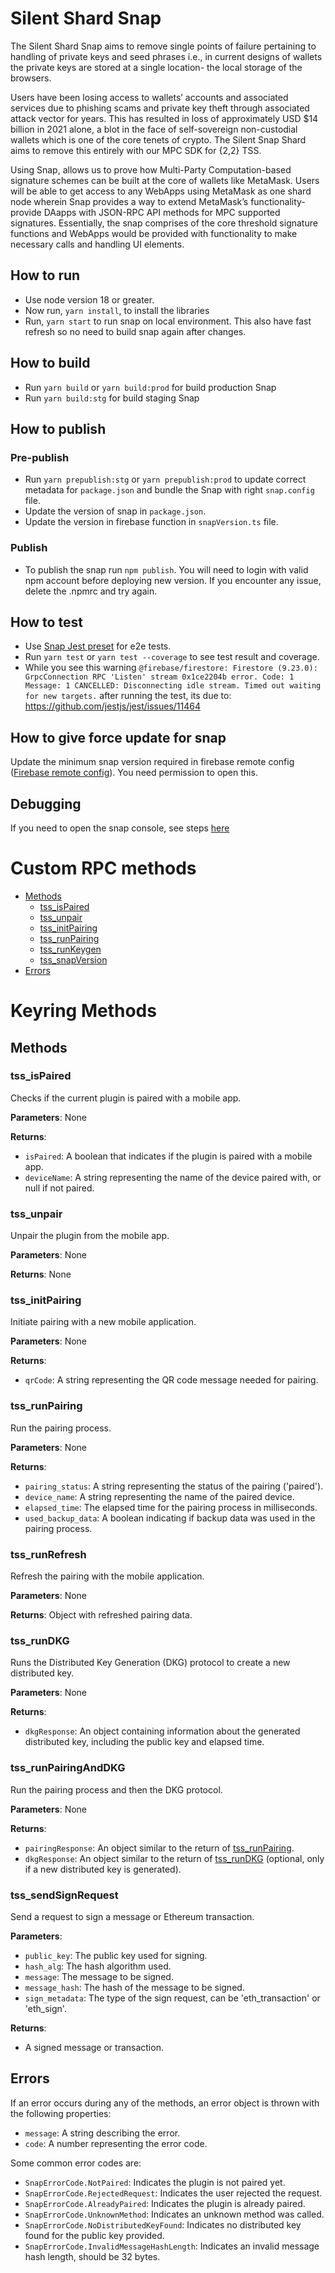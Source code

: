 # Silent Shard Snap

The Silent Shard Snap aims to remove single points of failure pertaining to handling of private keys and seed phrases i.e., in current designs of wallets the private keys are stored at a single location- the local storage of the browsers.

Users have been losing access to wallets’ accounts and associated services due to phishing scams and private key theft through associated attack vector for years. This has resulted in loss of approximately USD $14 billion in 2021 alone, a blot in the face of self-sovereign non-custodial wallets which is one of the core tenets of crypto. The Silent Snap Shard aims to remove this entirely with our MPC SDK for {2,2} TSS.

Using Snap, allows us to prove how Multi-Party Computation-based signature schemes can be built at the core of wallets like MetaMask. Users will be able to get access to any WebApps using MetaMask as one shard node wherein Snap provides a way to extend MetaMask’s functionality- provide DAapps with JSON-RPC API methods for MPC supported signatures. Essentially, the snap comprises of the core threshold signature functions and WebApps would be provided with functionality to make necessary calls and handling UI elements.

## How to run

-   Use node version 18 or greater.
-   Now run, `yarn install`, to install the libraries
-   Run, `yarn start` to run snap on local environment. This also have fast refresh so no need to build snap again after changes.

## How to build

- Run `yarn build` or `yarn build:prod` for build production Snap
- Run `yarn build:stg` for build staging Snap

## How to publish

### Pre-publish
-   Run `yarn prepublish:stg` or `yarn prepublish:prod` to update correct metadata for `package.json` and bundle the Snap with right `snap.config` file.
-   Update the version of snap in `package.json`.
-   Update the version in firebase function in `snapVersion.ts` file.

### Publish
-   To publish the snap run `npm publish`. You will need to login with valid npm account before deploying new version. If you encounter any issue, delete the .npmrc and try again.

## How to test

- Use [Snap Jest preset](https://github.com/MetaMask/snaps/tree/main/packages/snaps-jest) for e2e tests.
- Run `yarn test` or `yarn test --coverage` to see test result and coverage.
- While you see this warning `@firebase/firestore: Firestore (9.23.0): GrpcConnection RPC 'Listen' stream 0x1ce2204b error. Code: 1 Message: 1 CANCELLED: Disconnecting idle stream. Timed out waiting for new targets.` after running the test, its due to: https://github.com/jestjs/jest/issues/11464 

## How to give force update for snap
Update the minimum snap version required in firebase remote config ([Firebase remote config](https://console.firebase.google.com/project/mobile-wallet-mm-snap-staging/config/env/firebase)).
You need permission to open this.

## Debugging

If you need to open the snap console, see steps [here](https://docs.metamask.io/guide/snaps-development-guide.html#debugging-your-snap)

# Custom RPC methods

-   [Methods](#methods)
    -   [tss_isPaired](#tss_ispaired)
    -   [tss_unpair](#tss_unpair)
    -   [tss_initPairing](#tss_initpairing)
    -   [tss_runPairing](#tss_runpairing)
    -   [tss_runKeygen](#tss_runkeygen)
    -   [tss_snapVersion](#tss_snapVersion)
-   [Errors](#errors)

# Keyring Methods

## Methods

### tss_isPaired

Checks if the current plugin is paired with a mobile app.

**Parameters**: None

**Returns**:

-   `isPaired`: A boolean that indicates if the plugin is paired with a mobile app.
-   `deviceName`: A string representing the name of the device paired with, or null if not paired.

### tss_unpair

Unpair the plugin from the mobile app.

**Parameters**: None

**Returns**: None

### tss_initPairing

Initiate pairing with a new mobile application.

**Parameters**: None

**Returns**:

-   `qrCode`: A string representing the QR code message needed for pairing.

### tss_runPairing

Run the pairing process.

**Parameters**: None

**Returns**:

-   `pairing_status`: A string representing the status of the pairing ('paired').
-   `device_name`: A string representing the name of the paired device.
-   `elapsed_time`: The elapsed time for the pairing process in milliseconds.
-   `used_backup_data`: A boolean indicating if backup data was used in the pairing process.

### tss_runRefresh

Refresh the pairing with the mobile application.

**Parameters**: None

**Returns**: Object with refreshed pairing data.

### tss_runDKG

Runs the Distributed Key Generation (DKG) protocol to create a new distributed key.

**Parameters**: None

**Returns**:

-   `dkgResponse`: An object containing information about the generated distributed key, including the public key and elapsed time.

### tss_runPairingAndDKG

Run the pairing process and then the DKG protocol.

**Parameters**: None

**Returns**:

-   `pairingResponse`: An object similar to the return of [tss_runPairing](#tss_runpairing).
-   `dkgResponse`: An object similar to the return of [tss_runDKG](#tss_rundkg) (optional, only if a new distributed key is generated).

### tss_sendSignRequest

Send a request to sign a message or Ethereum transaction.

**Parameters**:

-   `public_key`: The public key used for signing.
-   `hash_alg`: The hash algorithm used.
-   `message`: The message to be signed.
-   `message_hash`: The hash of the message to be signed.
-   `sign_metadata`: The type of the sign request, can be 'eth_transaction' or 'eth_sign'.

**Returns**:

-   A signed message or transaction.

## Errors

If an error occurs during any of the methods, an error object is thrown with the following properties:

-   `message`: A string describing the error.
-   `code`: A number representing the error code.

Some common error codes are:

-   `SnapErrorCode.NotPaired`: Indicates the plugin is not paired yet.
-   `SnapErrorCode.RejectedRequest`: Indicates the user rejected the request.
-   `SnapErrorCode.AlreadyPaired`: Indicates the plugin is already paired.
-   `SnapErrorCode.UnknownMethod`: Indicates an unknown method was called.
-   `SnapErrorCode.NoDistributedKeyFound`: Indicates no distributed key found for the public key provided.
-   `SnapErrorCode.InvalidMessageHashLength`: Indicates an invalid message hash length, should be 32 bytes.
